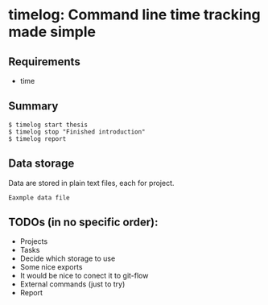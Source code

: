 # timelog: Command line time tracking made simple

## Requirements

  - time

## Summary

```
$ timelog start thesis
$ timelog stop "Finished introduction"
$ timelog report
```

## Data storage
Data are stored in plain text files, each for project.

```
Eaxmple data file
```

## TODOs (in no specific order):
  - Projects
  - Tasks
  - Decide which storage to use
  - Some nice exports
  - It would be nice to conect it to git-flow
  - External commands (just to try)
  - Report
